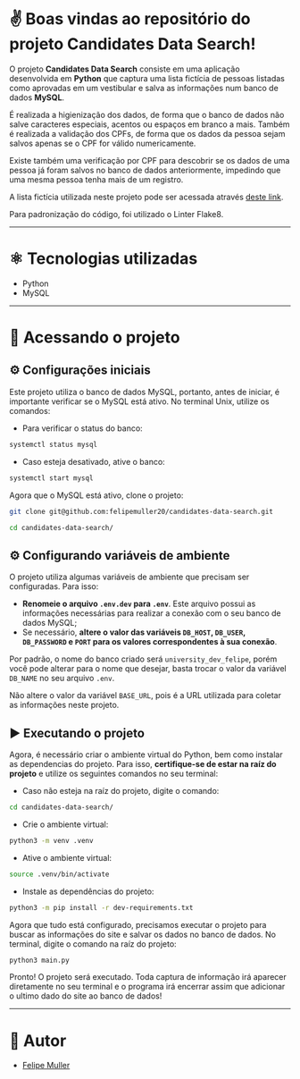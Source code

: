 # ✌️ Boas vindas ao repositório do projeto Candidates Data Search!

O projeto **Candidates Data Search** consiste em uma aplicação desenvolvida em **Python** que captura uma lista fictícia de pessoas listadas como aprovadas em um vestibular e salva as informações num banco de dados **MySQL**.

É realizada a higienização dos dados, de forma que o banco de dados não salve caracteres especiais, acentos ou espaços em branco a mais. Também é realizada a validação dos CPFs, de forma que os dados da pessoa sejam salvos apenas se o CPF for válido numericamente.

Existe também uma verificação por CPF para descobrir se os dados de uma pessoa já foram salvos no banco de dados anteriormente, impedindo que uma mesma pessoa tenha mais de um registro.

A lista fictícia utilizada neste projeto pode ser acessada através [deste link](https://sample-university-site.herokuapp.com/).

Para padronização do código, foi utilizado o Linter Flake8.

---

# ⚛️ Tecnologias utilizadas

- Python
- MySQL

---

# 👀 Acessando o projeto

## ⚙️ Configurações iniciais

Este projeto utiliza o banco de dados MySQL, portanto, antes de iniciar, é importante verificar se o MySQL está ativo. No terminal Unix, utilize os comandos:

- Para verificar o status do banco:
```bash
systemctl status mysql
```
- Caso esteja desativado, ative o banco:
```bash
systemctl start mysql
```

Agora que o MySQL está ativo, clone o projeto:

```bash
git clone git@github.com:felipemuller20/candidates-data-search.git
```
```bash
cd candidates-data-search/
```

## ⚙️ Configurando variáveis de ambiente

O projeto utiliza algumas variáveis de ambiente que precisam ser configuradas. Para isso:

- **Renomeie o arquivo `.env.dev` para `.env`**. Este arquivo possui as informações necessárias para realizar a conexão com o seu banco de dados MySQL;
- Se necessário, **altere o valor das variáveis `DB_HOST`, `DB_USER`, `DB_PASSWORD` e `PORT` para os valores correspondentes à sua conexão**.

Por padrão, o nome do banco criado será `university_dev_felipe`, porém você pode alterar para o nome que desejar, basta trocar o valor da variável `DB_NAME` no seu arquivo `.env`.

Não altere o valor da variável `BASE_URL`, pois é a URL utilizada para coletar as informações neste projeto.

## ▶️ Executando o projeto

Agora, é necessário criar o ambiente virtual do Python, bem como instalar as dependencias do projeto. Para isso, **certifique-se de estar na raíz do projeto** e utilize os seguintes comandos no seu terminal:

- Caso não esteja na raíz do projeto, digite o comando:
```bash
cd candidates-data-search/
```

- Crie o ambiente virtual:
```bash
python3 -m venv .venv
```

- Ative o ambiente virtual:
```bash
source .venv/bin/activate
```

- Instale as dependências do projeto:
```bash
python3 -m pip install -r dev-requirements.txt
```

Agora que tudo está configurado, precisamos executar o projeto para buscar as informações do site e salvar os dados no banco de dados. No terminal, digite o comando na raíz do projeto:

```bash
python3 main.py
```

Pronto! O projeto será executado. Toda captura de informação irá aparecer diretamente no seu terminal e o programa irá encerrar assim que adicionar o ultimo dado do site ao banco de dados!

---

# 👥 Autor
- [Felipe Muller](https://github.com/felipemuller20)
